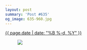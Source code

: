 ```yaml
---
layout: post
summary: 'Post #635'
og_image: 635-960.jpg
---
```


<p>
 <time>
  <a href="/635">
   {{ page.date | date: "%B %-d, %Y" }}
  </a>
 </time>
 <a href="/635">
  <figure data-taken="5/28/2017">
   <img sizes="(min-width: 700px) 50vw, calc(100vw - 2rem)" src="{{ site.assets_url }}/635-480.jpg" srcset="{{ site.assets_url }}/635-240.jpg 240w, {{ site.assets_url }}/635-480.jpg 480w, {{ site.assets_url }}/635-720.jpg 720w, {{ site.assets_url }}/635-960.jpg 960w"/>
  </figure>
 </a>
</p>
